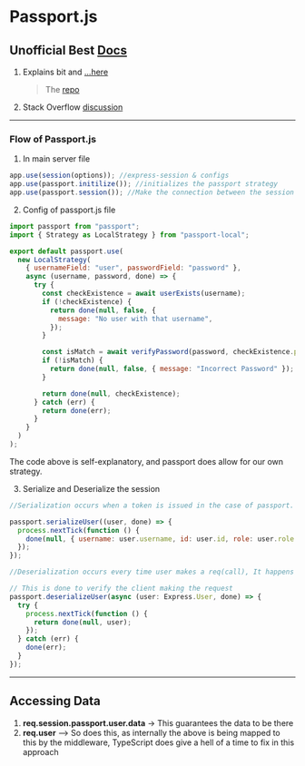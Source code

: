 # Passport.js

## Unofficial Best [Docs](https://github.com/jwalton/passport-api-docs)

1. Explains bit and [...here](https://www.youtube.com/playlist?list=PL_cUvD4qzbkwjmjy-KjbieZ8J9cGwxZpC)

   > The [repo](https://github.com/stuyy/expressjs-full-course)

2. Stack Overflow [discussion](https://stackoverflow.com/questions/27637609/understanding-passport-serialize-deserialize)

---

### Flow of Passport.js

1. In main server file

```js
app.use(session(options)); //express-session & configs
app.use(passport.initilize()); //initializes the passport strategy
app.use(passport.session()); //Make the connection between the session and passport
```

2. Config of passport.js file

```js
import passport from "passport";
import { Strategy as LocalStrategy } from "passport-local";

export default passport.use(
  new LocalStrategy(
    { usernameField: "user", passwordField: "password" },
    async (username, password, done) => {
      try {
        const checkExistence = await userExists(username);
        if (!checkExistence) {
          return done(null, false, {
            message: "No user with that username",
          });
        }

        const isMatch = await verifyPassword(password, checkExistence.password);
        if (!isMatch) {
          return done(null, false, { message: "Incorrect Password" });
        }

        return done(null, checkExistence);
      } catch (err) {
        return done(err);
      }
    }
  )
);
```

The code above is self-explanatory, and passport does allow for our own strategy.

3. Serialize and Deserialize the session

```js
//Serialization occurs when a token is issued in the case of passport. This happens when user logs in. The data from database is saved to the session and client is given a session id(cookie)

passport.serializeUser((user, done) => {
  process.nextTick(function () {
    done(null, { username: user.username, id: user.id, role: user.role });
  });
});

//Deserialization occurs every time user makes a req(call), It happens when passport has to convert that encrypted string back into a JavaScript object. Why does it do this? Because in that object is the user’s email or id that you serialized in the first place. It’s the minimum information required for your app to look up that user in the db and make sure they are who they say they are.

// This is done to verify the client making the request
passport.deserializeUser(async (user: Express.User, done) => {
  try {
    process.nextTick(function () {
      return done(null, user);
    });
  } catch (err) {
    done(err);
  }
});
```

---

## Accessing Data

1. **req.session.passport.user.data** -> This guarantees the data to be there
2. **req.user** --> So does this, as internally the above is being mapped to this by the middleware, TypeScript does give a hell of a time to fix in this approach
